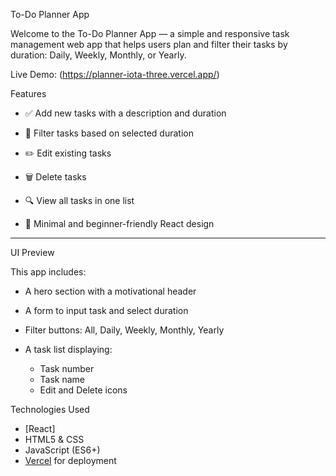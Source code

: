  To-Do Planner App



 

Welcome to the To-Do Planner App — a simple and responsive task management web app that helps users plan and filter their tasks by duration: Daily, Weekly, Monthly, or Yearly.






Live Demo: (https://planner-iota-three.vercel.app/)




 Features


 

- ✅ Add new tasks with a description and duration
  
- 📅 Filter tasks based on selected duration

- ✏️ Edit existing tasks

- 🗑️ Delete tasks

- 🔍 View all tasks in one list

- 🎯 Minimal and beginner-friendly React design

---



 UI Preview

 

This app includes:


- A hero section with a motivational header

- A form to input task and select duration

- Filter buttons: All, Daily, Weekly, Monthly, Yearly

- A task list displaying:
  - Task number
  - Task name
  - Edit and Delete icons



Technologies Used


- [React]
- HTML5 & CSS
- JavaScript (ES6+)
- [Vercel](https://vercel.com/) for deployment


 
